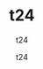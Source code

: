 ---
  audience: 
    - "community_college"
  author: "t24"
  description: "t24"
  difficulty: "beginner"
  date_posted: "2022-05-26"
  osm_username: "t24"
  filename: "1653551095041-How_to_tie_shoelaces.pdf"
  group: ""
  layout: "project"
  preparation_time: "more_than_one_day"
  project_time: 
    - "one_day"
  subtitle: "t24"
  tags: 
    - "Industrialization and Economic Development"
  thumbnail: "1653551084136-cat.png"
  title: "t24"
  type: "desktop"
  url: "2022-05-26-439537"

---